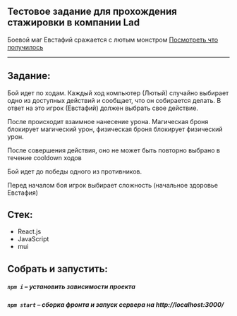 ## Тестовое задание для прохождения стажировки в компании Lad
Боевой маг Евстафий сражается с лютым монстром
[Посмотреть что получилось](https://pavlovales.github.io/lad_testTask/)

___

## Задание:
Бой идет по ходам. Каждый ход компьютер (Лютый) случайно выбирает одно из доступных действий и сообщает, что он собирается делать. В ответ на это игрок (Евстафий) должен выбрать свое действие.

После происходит взаимное нанесение урона. Магическая броня блокирует магический урон, физическая броня блокирует физический урон.

После совершения действия, оно не может быть повторно выбрано в течение cooldown ходов

Бой идет до победы одного из противников.

Перед началом боя игрок выбирает сложность (начальное здоровье Евстафия)

## Стек:
- React.js
- JavaScript
- mui
## Собрать и запустить:

##### `npm i` – установить зависимости проекта

##### `npm start` – сборка фронта и запуск сервера на http://localhost:3000/
